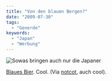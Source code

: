 ```yaml
---
title: "Von den blauen Bergen?"
date: "2009-07-30"
tags:
  - "Generde"
keywords:
  - "Japan"
  - "Werbung"
---
```


![Sowas bringen auch nur die Japaner](/images/codecandies/ryu_img.jpg)

[Blaues Bier](http://www.takahasi.co.jp/beer/lineup/ryuhyo.html). Cool. (Via [notcot](http://www.notcot.org/post/23691/), auch cool).
